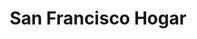 ---
title: "San Francisco Hogar"
url: /san-fernando-del-valle-de-catamarca/san-francisco-hogar/
shop: Haushaltsgeräte
---
